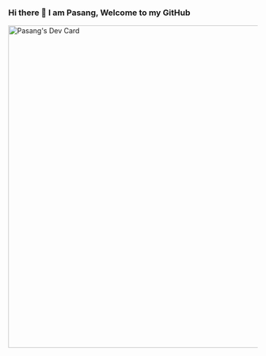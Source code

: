 ### Hi there 👋 I am Pasang, Welcome to my GitHub

<!--
**Pasangcrp/Pasangcrp** is a ✨ _special_ ✨ repository because its `README.md` (this file) appears on your GitHub profile.

Here are some ideas to get you started:

- 🔭 I’m currently working on ...
- 🌱 I’m currently learning ...
- 👯 I’m looking to collaborate on ...
- 🤔 I’m looking for help with ...
- 💬 Ask me about ...
- 📫 How to reach me: ...
- 😄 Pronouns: ...
- ⚡ Fun fact: ...
-->
<a href="https://app.daily.dev/Pasangcrp"><img src="https://api.daily.dev/devcards/v2/jtICX4fjcRxoelFcavSu7.png?type=wide&r=by4" width="652" alt="Pasang's Dev Card"/></a>
